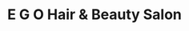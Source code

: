 ---
title: "E G O Hair & Beauty Salon"
url: /consett/e-g-o-hair-and-beauty-salon/
shop: hairdresser
---